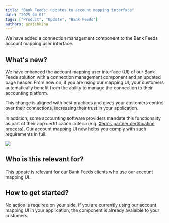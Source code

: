 ```yaml
---
title: "Bank Feeds: updates to account mapping interface"
date: "2025-04-01"
tags: ["Product", "Update", "Bank Feeds"]
authors: pzaichkina
---
```


We have added a connection management component to the Bank Feeds account mapping user interface. 

<!--truncate-->

## What's new?

We have enhanced the account mapping user interface (UI) of our Bank Feeds solution with a connection management component and an updated page header. From now on, if you are using our mapping UI, your customers automatically benefit from the ability to manage the connection to their accounting platform. 

This change is aligned with best practices and gives your customers control over their connections, increasing their trust in your application. 

In addition, some accounting software providers mandate this functionality as part of their app certification criteria (e.g. [Xero's partner certification process](https://developer.xero.com/documentation/xero-app-store/app-partner-guides/certification-checkpoints/)). Our account mapping UI now helps you comply with such requirements in full.

![](/img/updates/250401-bank-feeds-connections.png)

## Who is this relevant for?

This update is relevant for our Bank Feeds clients who use our account mapping UI.

## How to get started?

No action is required on your side. If you are currently using our account mapping UI in your application, the component is already avalaible to your customers.
